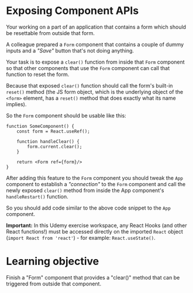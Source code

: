 # Exposing Component APIs

Your working on a part of an application that contains a form which should be resettable from outside that form.

A colleague prepared a `Form` component that contains a couple of dummy inputs and a <i>"Save"</i> button that's not doing anything.

Your task is to expose a `clear()` function from inside that `Form` component so that other components that use the `Form` component can call that function to reset the form.

Because that exposed `clear()` function should call the form's built-in `reset()` method (the JS form object, which is the underlying object of the `<form>` element, has a `reset()` method that does exactly what its name implies).

So the `Form` component should be usable like this:

```
function SomeComponent() {
    const form = React.useRef();

    function handleClear() {
        form.current.clear();
    }

    return <Form ref={form}/>
}
```

After adding this feature to the `Form` component you should tweak the `App` component to establish a <i>"connection"</i> to the `Form` component and call the newly exposed `clear()` method from inside the App component's `handleRestart()` function.

So you should add code similar to the above code snippet to the `App` component.

<b>Important:</b> In this Udemy exercise workspace, any React Hooks (and other React functions!) must be accessed directly on the imported `React` object (`import React from 'react'`) - for example: `React.useState()`.

# Learning objective

Finish a "Form" component that provides a "clear()" method that can be triggered from outside that component.
